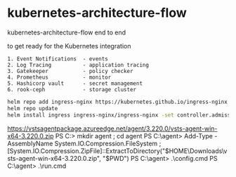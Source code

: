 # kubernetes-architecture-flow

kubernetes-architecture-flow end to end

to get ready for the Kubernetes integration

    1. Event Notifications  - events 
    2. Log Tracing          - application tracing
    3. Gatekeeper           - policy checker
    4. Prometheus           - monitor
    5. Hashicorp vault      - secret management 
    6. rook-ceph            - storage cluster


```bash
helm repo add ingress-nginx https://kubernetes.github.io/ingress-nginx
helm repo update
helm install ingress ingress-nginx/ingress-nginx -set controller.admissionWebhooks.enabled=false -n namespace
```

https://vstsagentpackage.azureedge.net/agent/3.220.0/vsts-agent-win-x64-3.220.0.zip
PS C:\> mkdir agent ; cd agent
PS C:\agent> Add-Type -AssemblyName System.IO.Compression.FileSystem ; [System.IO.Compression.ZipFile]::ExtractToDirectory("$HOME\Downloads\vsts-agent-win-x64-3.220.0.zip", "$PWD")
PS C:\agent> .\config.cmd
PS C:\agent> .\run.cmd
